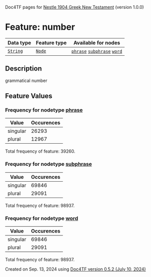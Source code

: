 Doc4TF pages for [Nestle 1904 Greek New Testament](https://github.com/saulocantanhede/tfgreek2/releases/download/1.0.0/tf-1.0.0.zip) (version 1.0.0)
# Feature: number
Data type|Feature type|Available for nodes
---|---|---
[`String`](featuresbydatatype.md#string)|[`Node`](featuresbytype.md#node)| [`phrase`](featuresbynodetype.md#phrase)  [`subphrase`](featuresbynodetype.md#subphrase)  [`word`](featuresbynodetype.md#word) 
## Description
grammatical number
## Feature Values
### Frequency for nodetype [phrase](featuresbynodetype.md#phrase)
Value|Occurences
---|---
singular|26293
plural|12967

Total frequency of feature: 39260.
 ### Frequency for nodetype [subphrase](featuresbynodetype.md#subphrase)
Value|Occurences
---|---
singular|69846
plural|29091

Total frequency of feature: 98937.
 ### Frequency for nodetype [word](featuresbynodetype.md#word)
Value|Occurences
---|---
singular|69846
plural|29091

Total frequency of feature: 98937.
  

Created on Sep. 13, 2024 using [Doc4TF version 0.5.2 (July 10, 2024)](https://github.com/tonyjurg/Doc4TF/blob/main/CreateFeatureDoc.ipynb) 